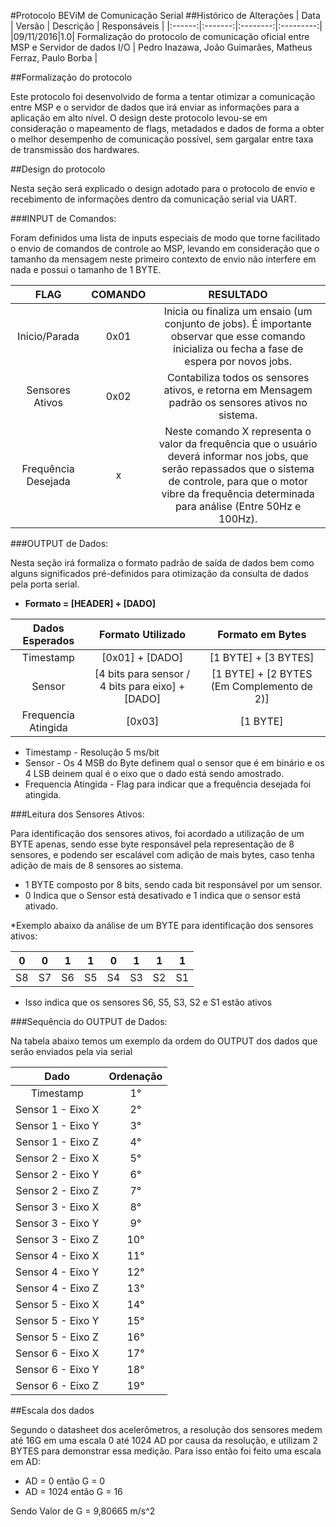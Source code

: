 #Protocolo BEViM de Comunicação Serial
##Histórico de Alterações
| Data | Versão | Descrição | Responsáveis |
|:------:|:-------:|:--------:|:---------:|
|09/11/2016|1.0| Formalização do protocolo de comunicação oficial entre MSP e Servidor de dados I/O | Pedro Inazawa, João Guimarães, Matheus Ferraz, Paulo Borba |

##Formalização do protocolo

Este protocolo foi desenvolvido de forma a tentar otimizar a comunicação entre MSP e o servidor de dados que irá enviar as informações para a aplicação em alto nível. O design deste protocolo levou-se em consideração o mapeamento de flags, metadados e dados de forma a obter o melhor desempenho de comunicação possível, sem gargalar entre taxa de transmissão dos hardwares.

##Design do protocolo

Nesta seção será explicado o design adotado para o protocolo de envio e recebimento de informações dentro da comunicação serial via UART.

###INPUT de Comandos:

Foram definidos uma lista de inputs especiais de modo que torne facilitado o envio de comandos de controle ao MSP, levando em consideração que o tamanho da mensagem neste primeiro contexto de envio não interfere em nada e possui o tamanho de 1 BYTE.

|FLAG|COMANDO|RESULTADO|
|:-------:|:------:|:-------:|
| Inicio/Parada | 0x01 | Inicia ou finaliza um ensaio (um conjunto de jobs). É importante observar que esse comando inicializa ou fecha a fase de espera por novos jobs. |
| Sensores Ativos |0x02 | Contabiliza todos os sensores ativos, e retorna em Mensagem padrão os sensores ativos no sistema. |
| Frequência Desejada | x | Neste comando X representa o valor da frequência que o usuário deverá informar nos jobs, que serão repassados que o sistema de controle, para que o motor vibre da frequência determinada para análise (Entre 50Hz e 100Hz). |

###OUTPUT de Dados:

Nesta seção irá formaliza o formato padrão de saída de dados bem como alguns significados pré-definidos para otimização da consulta de dados pela porta serial.

* **Formato =  __[HEADER]__ + __[DADO]__**

| Dados Esperados | Formato Utilizado | Formato em Bytes |
|:--------:|:--------:|:----------:|
| Timestamp | [0x01] + [DADO] | [1 BYTE] + [3 BYTES] |
| Sensor | [4 bits para sensor / 4 bits para eixo] + [DADO] | [1 BYTE] + [2 BYTES (Em Complemento de 2)] |
| Frequencia Atingida | [0x03] | [1 BYTE] |

* Timestamp - Resolução 5 ms/bit
* Sensor - Os 4 MSB do Byte definem qual o sensor que é em binário e os 4 LSB deinem qual é o eixo que o dado está sendo amostrado.
* Frequencia Atingida - Flag para indicar que a frequência desejada foi atingida.

###Leitura dos Sensores Ativos:

Para identificação dos sensores ativos, foi acordado a utilização de um BYTE apenas, sendo esse byte responsável pela representação de 8 sensores, e podendo ser escalável com adição de mais bytes, caso tenha adição de mais de 8 sensores ao sistema.

* 1 BYTE composto por 8 bits, sendo cada bit responsável por um sensor.
* 0 Indica que o Sensor está desativado e 1 indica que o sensor está ativado.

*Exemplo abaixo da análise de um BYTE para identificação dos sensores ativos:

| 0 | 0 | 1 | 1 | 0 | 1 | 1 | 1 |
|:--:|:--:|:--:|:--:|:--:|:--:|:--:|:--:|
| S8 | S7 | S6 | S5 | S4 | S3 | S2 | S1 |

* Isso indica que os sensores S6, S5, S3, S2 e S1 estão ativos


###Sequência do OUTPUT de Dados:

Na tabela abaixo temos um exemplo da ordem do OUTPUT dos dados que serão enviados pela via serial

| Dado | Ordenação |
|:---------:|:----------:|
| Timestamp | 1° |
| Sensor 1 - Eixo X | 2° |
| Sensor 1 - Eixo Y | 3° |
| Sensor 1 - Eixo Z | 4° |
| Sensor 2 - Eixo X | 5° |
| Sensor 2 - Eixo Y | 6° |
| Sensor 2 - Eixo Z | 7° |
| Sensor 3 - Eixo X | 8° |
| Sensor 3 - Eixo Y | 9° |
| Sensor 3 - Eixo Z | 10° |
| Sensor 4 - Eixo X | 11° |
| Sensor 4 - Eixo Y | 12° |
| Sensor 4 - Eixo Z | 13° |
| Sensor 5 - Eixo X | 14° |
| Sensor 5 - Eixo Y | 15° |
| Sensor 5 - Eixo Z | 16° |
| Sensor 6 - Eixo X | 17° |
| Sensor 6 - Eixo Y | 18° |
| Sensor 6 - Eixo Z | 19° |

##Escala dos dados

Segundo o datasheet dos acelerômetros, a resolução dos sensores medem até 16G em uma escala 0 até 1024 AD por causa da resolução, e utilizam 2 BYTES para demonstrar essa medição. Para isso então foi feito uma escala em AD:

* AD = 0 então G = 0
* AD = 1024 então G = 16

Sendo Valor de G = 9,80665 m/s^2
